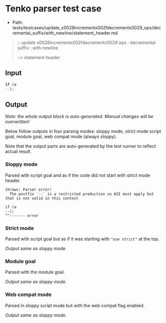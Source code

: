 # Tenko parser test case

- Path: tests/testcases/update_x0028incrementx002fdecrementx0029_ops/decremental_suffix/with_newline/statement_header.md

> :: update x0028incrementx002fdecrementx0029 ops : decremental suffix : with newline
>
> ::> statement header

## Input

`````js
if (a
--);
`````

## Output

_Note: the whole output block is auto-generated. Manual changes will be overwritten!_

Below follow outputs in four parsing modes: sloppy mode, strict mode script goal, module goal, web compat mode (always sloppy).

Note that the output parts are auto-generated by the test runner to reflect actual result.

### Sloppy mode

Parsed with script goal and as if the code did not start with strict mode header.

`````
throws: Parser error!
  The postfix `--` is a restricted production so ASI must apply but that is not valid in this context

if (a
--);
^^------- error
`````

### Strict mode

Parsed with script goal but as if it was starting with `"use strict"` at the top.

_Output same as sloppy mode._

### Module goal

Parsed with the module goal.

_Output same as sloppy mode._

### Web compat mode

Parsed in sloppy script mode but with the web compat flag enabled.

_Output same as sloppy mode._
